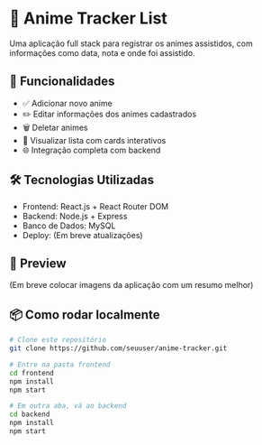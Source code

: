 # 🎌 Anime Tracker List

Uma aplicação full stack para registrar os animes assistidos, com informações como data, nota e onde foi assistido.

## 🚀 Funcionalidades
- ✅ Adicionar novo anime
- ✏️ Editar informações dos animes cadastrados
- 🗑️ Deletar animes
- 📄 Visualizar lista com cards interativos
- 🌐 Integração completa com backend

## 🛠️ Tecnologias Utilizadas
- Frontend: React.js + React Router DOM
- Backend: Node.js + Express
- Banco de Dados: MySQL
- Deploy: (Em breve atualizações)

## 📸 Preview

(Em breve colocar imagens da aplicação com um resumo melhor)

## 📦 Como rodar localmente

```bash
# Clone este repositório
git clone https://github.com/seuuser/anime-tracker.git

# Entre na pasta frontend
cd frontend
npm install
npm start

# Em outra aba, vá ao backend
cd backend
npm install
npm start
